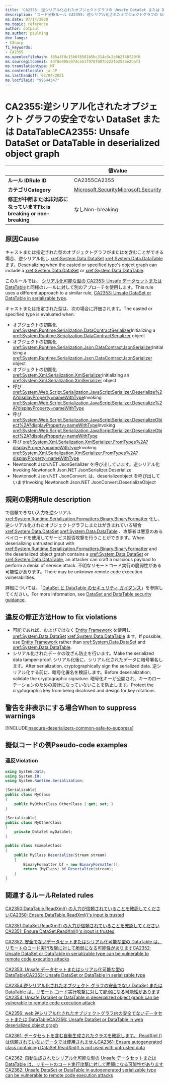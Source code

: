 ```yaml
---
title: 'CA2355: 逆シリアル化されたオブジェクトグラフの Unsafe DataSet または DataTable (コード分析)'
description: 'コード分析ルール CA2355: 逆シリアル化されたオブジェクトグラフの Unsafe DataSet または DataTable について説明します'
ms.date: 07/14/2020
ms.topic: reference
author: dotpaul
ms.author: paulming
dev_langs:
- CSharp
f1_keywords:
- CA2355
ms.openlocfilehash: f85a3f0c15b6f8501b5bc314e3c2e6b2f48f20f0
ms.sourcegitcommit: 4df8e005c074ceb1f978f007b222fe253be2baf3
ms.translationtype: MT
ms.contentlocale: ja-JP
ms.lasthandoff: 02/04/2021
ms.locfileid: "99544347"
---
```

# <a name="ca2355-unsafe-dataset-or-datatable-in-deserialized-object-graph"></a><span data-ttu-id="988f0-103">CA2355:逆シリアル化されたオブジェクト グラフの安全でない DataSet または DataTable</span><span class="sxs-lookup"><span data-stu-id="988f0-103">CA2355: Unsafe DataSet or DataTable in deserialized object graph</span></span>

| | <span data-ttu-id="988f0-104">値</span><span class="sxs-lookup"><span data-stu-id="988f0-104">Value</span></span> |
|-|-|
| <span data-ttu-id="988f0-105">**ルール ID**</span><span class="sxs-lookup"><span data-stu-id="988f0-105">**Rule ID**</span></span> |<span data-ttu-id="988f0-106">CA2355</span><span class="sxs-lookup"><span data-stu-id="988f0-106">CA2355</span></span>|
| <span data-ttu-id="988f0-107">**カテゴリ**</span><span class="sxs-lookup"><span data-stu-id="988f0-107">**Category**</span></span> |[<span data-ttu-id="988f0-108">Microsoft.Security</span><span class="sxs-lookup"><span data-stu-id="988f0-108">Microsoft.Security</span></span>](security-warnings.md)|
| <span data-ttu-id="988f0-109">**修正が中断または非対応になっています**</span><span class="sxs-lookup"><span data-stu-id="988f0-109">**Fix is breaking or non-breaking**</span></span> |<span data-ttu-id="988f0-110">なし</span><span class="sxs-lookup"><span data-stu-id="988f0-110">Non-breaking</span></span>|

## <a name="cause"></a><span data-ttu-id="988f0-111">原因</span><span class="sxs-lookup"><span data-stu-id="988f0-111">Cause</span></span>

<span data-ttu-id="988f0-112">キャストまたは指定された型のオブジェクトグラフがまたはを含むことができる場合、逆シリアル化し <xref:System.Data.DataSet> <xref:System.Data.DataTable> ます。</span><span class="sxs-lookup"><span data-stu-id="988f0-112">Deserializing when the casted or specified type's object graph can include a <xref:System.Data.DataSet> or <xref:System.Data.DataTable>.</span></span>

<span data-ttu-id="988f0-113">このルールでは、 [シリアル化可能な型の CA2353: Unsafe データセットまたは DataTable](ca2353.md)と同様のルールに対して別のアプローチを使用します。</span><span class="sxs-lookup"><span data-stu-id="988f0-113">This rule uses a different approach to a similar rule, [CA2353: Unsafe DataSet or DataTable in serializable type](ca2353.md).</span></span>

<span data-ttu-id="988f0-114">キャストまたは指定された型は、次の場合に評価されます。</span><span class="sxs-lookup"><span data-stu-id="988f0-114">The casted or specified type is evaluated when:</span></span>

- <span data-ttu-id="988f0-115">オブジェクトの初期化 <xref:System.Runtime.Serialization.DataContractSerializer></span><span class="sxs-lookup"><span data-stu-id="988f0-115">Initializing a <xref:System.Runtime.Serialization.DataContractSerializer> object</span></span>
- <span data-ttu-id="988f0-116">オブジェクトの初期化 <xref:System.Runtime.Serialization.Json.DataContractJsonSerializer></span><span class="sxs-lookup"><span data-stu-id="988f0-116">Initializing a <xref:System.Runtime.Serialization.Json.DataContractJsonSerializer> object</span></span>
- <span data-ttu-id="988f0-117">オブジェクトの初期化 <xref:System.Xml.Serialization.XmlSerializer></span><span class="sxs-lookup"><span data-stu-id="988f0-117">Initializing an <xref:System.Xml.Serialization.XmlSerializer> object</span></span>
- <span data-ttu-id="988f0-118">呼び <xref:System.Web.Script.Serialization.JavaScriptSerializer.Deserialize%2A?displayProperty=nameWithType></span><span class="sxs-lookup"><span data-stu-id="988f0-118">Invoking <xref:System.Web.Script.Serialization.JavaScriptSerializer.Deserialize%2A?displayProperty=nameWithType></span></span>
- <span data-ttu-id="988f0-119">呼び <xref:System.Web.Script.Serialization.JavaScriptSerializer.DeserializeObject%2A?displayProperty=nameWithType></span><span class="sxs-lookup"><span data-stu-id="988f0-119">Invoking <xref:System.Web.Script.Serialization.JavaScriptSerializer.DeserializeObject%2A?displayProperty=nameWithType></span></span>
- <span data-ttu-id="988f0-120">呼び <xref:System.Xml.Serialization.XmlSerializer.FromTypes%2A?displayProperty=nameWithType></span><span class="sxs-lookup"><span data-stu-id="988f0-120">Invoking <xref:System.Xml.Serialization.XmlSerializer.FromTypes%2A?displayProperty=nameWithType></span></span>
- <span data-ttu-id="988f0-121">Newtonsoft Json.NET JsonSerializer を呼び出しています。逆シリアル化</span><span class="sxs-lookup"><span data-stu-id="988f0-121">Invoking Newtonsoft Json.NET JsonSerializer.Deserialize</span></span>
- <span data-ttu-id="988f0-122">Newtonsoft Json.NET JsonConvert. は、deserializeobject を呼び出しています</span><span class="sxs-lookup"><span data-stu-id="988f0-122">Invoking Newtonsoft Json.NET JsonConvert.DeserializeObject</span></span>

## <a name="rule-description"></a><span data-ttu-id="988f0-123">規則の説明</span><span class="sxs-lookup"><span data-stu-id="988f0-123">Rule description</span></span>

<span data-ttu-id="988f0-124">で信頼できない入力を逆シリアル <xref:System.Runtime.Serialization.Formatters.Binary.BinaryFormatter> 化し、逆シリアル化されたオブジェクトグラフにまたはが含まれている場合 <xref:System.Data.DataSet> <xref:System.Data.DataTable> 、攻撃者は悪意のあるペイロードを使用してサービス拒否攻撃を行うことができます。</span><span class="sxs-lookup"><span data-stu-id="988f0-124">When deserializing untrusted input with <xref:System.Runtime.Serialization.Formatters.Binary.BinaryFormatter> and the deserialized object graph contains a <xref:System.Data.DataSet> or <xref:System.Data.DataTable>, an attacker can craft a malicious payload to perform a denial of service attack.</span></span> <span data-ttu-id="988f0-125">不明なリモートコード実行の脆弱性がある可能性があります。</span><span class="sxs-lookup"><span data-stu-id="988f0-125">There may be unknown remote code execution vulnerabilities.</span></span>

<span data-ttu-id="988f0-126">詳細については、「[DataSet と DataTable のセキュリティ ガイダンス](../../../framework/data/adonet/dataset-datatable-dataview/security-guidance.md)」を参照してください。</span><span class="sxs-lookup"><span data-stu-id="988f0-126">For more information, see [DataSet and DataTable security guidance](../../../framework/data/adonet/dataset-datatable-dataview/security-guidance.md).</span></span>

## <a name="how-to-fix-violations"></a><span data-ttu-id="988f0-127">違反の修正方法</span><span class="sxs-lookup"><span data-stu-id="988f0-127">How to fix violations</span></span>

- <span data-ttu-id="988f0-128">可能であれば、およびではなく [Entity Framework](/ef/) を使用し <xref:System.Data.DataSet> <xref:System.Data.DataTable> ます。</span><span class="sxs-lookup"><span data-stu-id="988f0-128">If possible, use [Entity Framework](/ef/) rather than <xref:System.Data.DataSet> and <xref:System.Data.DataTable>.</span></span>
- <span data-ttu-id="988f0-129">シリアル化されたデータの改ざん防止を行います。</span><span class="sxs-lookup"><span data-stu-id="988f0-129">Make the serialized data tamper-proof.</span></span> <span data-ttu-id="988f0-130">シリアル化後に、シリアル化されたデータに暗号署名します。</span><span class="sxs-lookup"><span data-stu-id="988f0-130">After serialization, cryptographically sign the serialized data.</span></span> <span data-ttu-id="988f0-131">逆シリアル化する前に、暗号化署名を検証します。</span><span class="sxs-lookup"><span data-stu-id="988f0-131">Before deserialization, validate the cryptographic signature.</span></span> <span data-ttu-id="988f0-132">暗号化キーが公開され、キーのローテーションのための設計になっていないことを防止します。</span><span class="sxs-lookup"><span data-stu-id="988f0-132">Protect the cryptographic key from being disclosed and design for key rotations.</span></span>

## <a name="when-to-suppress-warnings"></a><span data-ttu-id="988f0-133">警告を非表示にする場合</span><span class="sxs-lookup"><span data-stu-id="988f0-133">When to suppress warnings</span></span>

[!INCLUDE[insecure-deserializers-common-safe-to-suppress](~/includes/code-analysis/insecure-deserializers-common-safe-to-suppress.md)]

## <a name="pseudo-code-examples"></a><span data-ttu-id="988f0-134">擬似コードの例</span><span class="sxs-lookup"><span data-stu-id="988f0-134">Pseudo-code examples</span></span>

### <a name="violation"></a><span data-ttu-id="988f0-135">違反</span><span class="sxs-lookup"><span data-stu-id="988f0-135">Violation</span></span>

```csharp
using System.Data;
using System.IO;
using System.Runtime.Serialization;

[Serializable]
public class MyClass
{
    public MyOtherClass OtherClass { get; set; }
}

[Serializable]
public class MyOtherClass
{
    private DataSet myDataSet;
}

public class ExampleClass
{
    public MyClass Deserialize(Stream stream)
    {
        BinaryFormatter bf = new BinaryFormatter();
        return (MyClass) bf.Deserialize(stream);
    }
}
```

## <a name="related-rules"></a><span data-ttu-id="988f0-136">関連するルール</span><span class="sxs-lookup"><span data-stu-id="988f0-136">Related rules</span></span>

[<span data-ttu-id="988f0-137">CA2350:DataTable.ReadXml() の入力が信頼されていることを確認してください</span><span class="sxs-lookup"><span data-stu-id="988f0-137">CA2350: Ensure DataTable.ReadXml()'s input is trusted</span></span>](ca2350.md)

[<span data-ttu-id="988f0-138">CA2351:DataSet.ReadXml() の入力が信頼されていることを確認してください</span><span class="sxs-lookup"><span data-stu-id="988f0-138">CA2351: Ensure DataSet.ReadXml()'s input is trusted</span></span>](ca2351.md)

[<span data-ttu-id="988f0-139">CA2352: 安全でないデータセットまたはシリアル化可能な型の DataTable は、リモートのコード実行攻撃に対して脆弱になる可能性があります</span><span class="sxs-lookup"><span data-stu-id="988f0-139">CA2352: Unsafe DataSet or DataTable in serializable type can be vulnerable to remote code execution attacks</span></span>](ca2352.md)

[<span data-ttu-id="988f0-140">CA2353: Unsafe データセットまたはシリアル化可能な型の DataTable</span><span class="sxs-lookup"><span data-stu-id="988f0-140">CA2353: Unsafe DataSet or DataTable in serializable type</span></span>](ca2353.md)

[<span data-ttu-id="988f0-141">CA2354:逆シリアル化されたオブジェクト グラフの安全でない DataSet または DataTable は、リモート コード実行攻撃に対して脆弱になる可能性があります</span><span class="sxs-lookup"><span data-stu-id="988f0-141">CA2354: Unsafe DataSet or DataTable in deserialized object graph can be vulnerable to remote code execution attack</span></span>](ca2354.md)

[<span data-ttu-id="988f0-142">CA2356: web 逆シリアル化されたオブジェクトグラフ内の安全でないデータセットまたは DataTable</span><span class="sxs-lookup"><span data-stu-id="988f0-142">CA2356: Unsafe DataSet or DataTable in web deserialized object graph</span></span>](ca2356.md)

[<span data-ttu-id="988f0-143">CA2361: データセットを含む自動生成されたクラスを確認します。 ReadXml () は信頼されていないデータでは使用されません</span><span class="sxs-lookup"><span data-stu-id="988f0-143">CA2361: Ensure autogenerated class containing DataSet.ReadXml() is not used with untrusted data</span></span>](ca2361.md)

[<span data-ttu-id="988f0-144">CA2362: 自動生成されたシリアル化可能な型の Unsafe データセットまたは DataTable は、リモートのコード実行攻撃に対して脆弱になる可能性があります</span><span class="sxs-lookup"><span data-stu-id="988f0-144">CA2362: Unsafe DataSet or DataTable in autogenerated serializable type can be vulnerable to remote code execution attacks</span></span>](ca2362.md)

